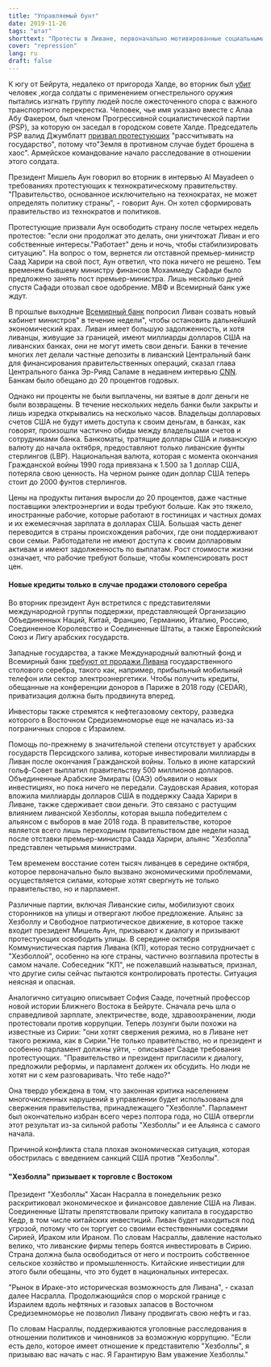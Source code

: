 ```yaml
---
title: "Управляемый бунт"
date: 2019-11-26
tags: "штат"
shorttext: "Протесты в Ливане, первоначально мотивированные социальными потребностями населения, становятся инструментом западных держав."
cover: "repression"
lang: ru
draft: false
---
```


К югу от Бейрута, недалеко от пригорода Халде, во вторник был
[убит](http://english.alarabiya.net/en/News/middle-east/2019/11/21/Soldier-who-accused-of-killing-Alaa-Abou-Fakher-in-Lebanon-charged-with-murder.html "Soldier accused of killing Alaa Abou Fakher in Lebanon charged with murder")
человек ,когда солдаты с применением огнестрельного оружия пытались
изгнать группу людей после ожесточенного спора с важного транспортного
перекрестка. Человек, чье имя указано вместе с Алаа Абу Факером, был
членом Прогрессивной социалистической партии (PSP), за которую он
заседал в городском совете Халде. Председатель PSP валид Джумблатт
[призвал протестующих](https://en.annahar.com/article/1067460-protesters-honor-alaa-abou-fakher-as-rage-escalates-in-the-streets "Protesters honor Alaa Abou Fakher as rage escalates in the streets") "рассчитывать на государство", потому что\"Земля в противном случае будет брошена в хаос". Армейское командование начало расследование в отношении этого солдата.

Президент Мишель Аун говорил во вторник в интервью Al Mayadeen о
требованиях протестующих к технократическому правительству.
"Правительство, основанное исключительно на технократах, не может
определять политику страны", - говорит Аун. Он хотел сформировать
правительство из технократов и политиков.

Протестующие призвали Аун освободить страну после четырех недель
протестов: "если они продолжат это делать, они уничтожат Ливан и его
собственные интересы."Работает" день и ночь, чтобы стабилизировать
ситуацию". На вопрос о том, вернется ли отставной премьер-министр Саад
Харири на свой пост, Аун ответил, что пока ничего не решено. Тем
временем бывшему министру финансов Мохаммеду Сафади было предложено
занять пост премьер-министра. Лишь несколько дней спустя Сафади отозвал
свое одобрение. МВФ и Всемирный банк уже ждут.

В прошлые выходные [Всемирный банк](https://www.reuters.com/article/us-lebanon-protests/world-bank-ready-to-support-lebanon-urges-quick-formation-of-new-cabinet-idUSKBN1XG1LK "World Bank ready to support Lebanon, urges quick formation of new cabinet") попросил Ливан созвать новый кабинет министров" в течение недели", чтобы остановить дальнейший экономический крах. Ливан имеет большую задолженность, и хотя ливанцы, живущие за границей, имеют миллиарды
долларов США на ливанских банках, они не могут иметь свои деньги. Банки в течение многих лет делали частные депозиты в ливанский Центральный банк для финансирования правительственных операций, сказал глава Центрального банка Эр-Рияд Саламе в недавнем интервью [CNN](https://edition.cnn.com/2019/10/28/middleeast/lebanon-salame-economy-collapse-intl/index.html "Lebanon 'days' away from economic collapse if no political solution to protests found, says central bank governor"). Банкам было обещано до 20 процентов годовых.

Однако ни проценты не были выплачены, ни взятые в долг деньги не были
возвращены. В течение нескольких недель банки были закрыты и лишь
изредка открывались на несколько часов. Владельцы долларовых счетов США
не будут иметь доступа к своим деньгам, в банках, как говорят, произошли
частично обиды между владельцами счетов и сотрудниками банка. Банкоматы,
тратящие доллары США и ливанскую валюту до начала октября, предоставляют
только ливанские фунты стерлингов (LBP). Национальная валюта, которая с
момента окончания Гражданской войны 1990 года привязана к 1.500 за 1
доллар США, потеряла свою ценность. На черном рынке один доллар США
теперь стоит до 2000 фунтов стерлингов.

Цены на продукты питания выросли до 20 процентов, даже частные
поставщики электроэнергии и воды требуют больше. Как это тяжело,
иностранные рабочие, которые работают в гостиницах и частных домах и их
ежемесячная зарплата в долларах США. Большая часть денег переводится в
страны происхождения рабочих, где они поддерживают свои семьи.
Работодатели не имеют доступа к своим долларовым активам и имеют
задолженность по выплатам. Рост стоимости жизни означает, что рабочие
требуют больше, чтобы компенсировать рост цен.

#### Новые кредиты только в случае продажи столового серебра

Во вторник президент Аун встретился с представителями международной
группы поддержки, представляющей Организацию Объединенных Наций, Китай,
Францию, Германию, Италию, Россию, Соединенное Королевство и Соединенные
Штаты, а также Европейский Союз и Лигу арабских государств.

Западные государства, а также Международный валютный фонд и Всемирный
банк [требуют от продажи Ливана](/static/downloads/1LBNEA2019001.pdf " INFORMATIONAL ANNEX AND STATEMENT BY THE EXECUTIVE DIRECTOR FOR LEBANON")
государственного столового серебра, такого как, например, прибыльный
мобильный телефон или сектор электроэнергетики. Чтобы получить кредиты,
обещанные на конференции доноров в Париже в 2018 году (CEDAR),
приватизация должна быть продвинута вперед.

Инвесторы также стремятся к нефтегазовому сектору, разведка которого в
Восточном Средиземноморье еще не началась из-за пограничных споров с
Израилем.

Помощь по-прежнему в значительной степени отсутствует у арабских
государств Персидского залива, которые инвестировали миллиарды в Ливан
после окончания Гражданской войны. Только в июне катарский гольф-Совет
выплатил правительству 500 миллионов долларов. Объединенные Арабские
Эмираты (ОАЭ) объявили о новых инвестициях, но пока ничего не передали.
Саудовская Аравия, которая вложила миллиарды долларов США в поддержку
Саада Харири в Ливане, также сдерживает свои деньги. Это связано с
растущим влиянием ливанской Хезболлы, которая вышла победителем с
альянсом с выборов в мае 2018 года. В правительстве, которое является
всего лишь переходным правительством две недели назад после отставки
премьер-министра Саада Харири, альянс "Хезболла" представлен четырьмя
министрами.

Тем временем восстание сотен тысяч ливанцев в середине октября, которое
первоначально было вызвано экономическими проблемами, осуществляется
силами, которые хотят свергнуть не только правительство, но и парламент.

Различные партии, включая Ливанские силы, мобилизуют своих сторонников
на улицы и отвергают любое предложение. Альянс за Хезболлу и Свободное
патриотическое движение, в которое также входит президент Мишель Аун,
призывают к диалогу и призывают протестующих освободить улицы. В
середине октября Коммунистическая партия Ливана (КП), которая тесно
сотрудничает с "Хезболлой", особенно на юге страны, частично возглавила
протесты в самом начале. Собеседник "КП", не пожелавший называться,
признал, что другие силы сейчас пытаются контролировать протесты.
Ситуация неясная и опасная.

Аналогично ситуацию описывает София Сааде, почетный профессор новой
истории Ближнего Востока в Бейруте. Сначала речь шла о справедливой
зарплате, электричестве, воде, здравоохранении, люди протестовали против
коррупции. Теперь лозунги были похожи на известные из Сирии: "они хотят
свержения режима, но в Ливане нет такого режима, как в Сирии."Не только
правительство, но и президент и особенно парламент должны уйти, -
описывает Сааде требования протестующих. "Правительство и президент
пригласили к диалогу, предложили реформы, и парламент должен их
обсудить. Но люди не хотят ни с кем разговаривать. Что тебе надо?"

Она твердо убеждена в том, что законная критика населением
многочисленных нарушений в управлении будет использована для свержения
правительства, принадлежащего "Хезболле". Парламент был окончательно
избран всего через полтора года, но США отвергли этот результат из-за
сильной работы "Хезболлы" и ее Альянса с самого начала.

Причиной конфликта стала плохая экономическая ситуация, которая
обострилась с введением санкций США против "Хезболлы".

#### "Хезболла" призывает к торговле с Востоком

Президент "Хезболлы" Хасан Насралла в понедельник резко раскритиковал
экономическое и финансовое давление США на Ливан. Соединенные Штаты
препятствовали притоку капитала в государство Кедр, в том числе
китайских инвестиций. Ливан будет находиться под угрозой, потому что он
торгует со своими естественными соседями Сирией, Ираком или Ираном. По
словам Насраллы, давление настолько велико, что ливанские фирмы теперь
боятся инвестировать в Сирию. Страна должна была освободиться от него и
построить собственное сельское хозяйство и промышленность. Китайские
инвестиции для этого были обещаны, что это будет в национальных
интересах.

"Рынок в Ираке-это историческая возможность для Ливана", - сказал далее
Насралла. Продолжающийся спор о морской границе с Израилем вдоль
нефтяных и газовых запасов в Восточном Средиземноморье не позволил
Ливану продвигать свою нефть и газ.

По словам Насраллы, поддерживаются уголовные расследования в отношении
политиков и чиновников за возможную коррупцию. "Если есть дело, которое
имеет отношение к представителю "Хезболлы", я призываю вас начать с нас.
Я Гарантирую Вам уважение Хезболлы."
